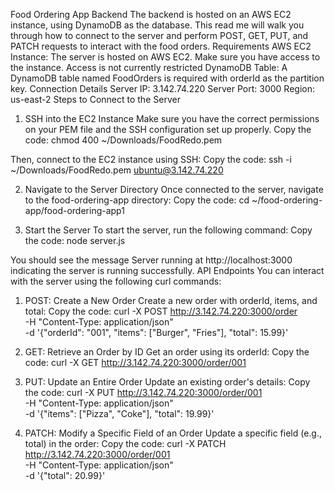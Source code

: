 Food Ordering App Backend
The backend is hosted on an AWS EC2 instance, using DynamoDB as the database. This read me will walk you through how to connect to the server and perform POST, GET, PUT, and PATCH requests to interact with the food orders.
Requirements
AWS EC2 Instance: The server is hosted on AWS EC2. Make sure you have access to the instance. Access is not currently restricted
DynamoDB Table: A DynamoDB table named FoodOrders is required with orderId as the partition key.
Connection Details
Server IP: 3.142.74.220
Server Port: 3000
Region: us-east-2
Steps to Connect to the Server
1. SSH into the EC2 Instance
Make sure you have the correct permissions on your PEM file and the SSH configuration set up properly.
Copy the code:
chmod 400 ~/Downloads/FoodRedo.pem

Then, connect to the EC2 instance using SSH:
Copy the code:
ssh -i ~/Downloads/FoodRedo.pem ubuntu@3.142.74.220

2. Navigate to the Server Directory
Once connected to the server, navigate to the food-ordering-app directory:
Copy the code:
cd ~/food-ordering-app/food-ordering-app1

3. Start the Server
To start the server, run the following command:
Copy the code:
node server.js

You should see the message Server running at http://localhost:3000 indicating the server is running successfully.
API Endpoints
You can interact with the server using the following curl commands:
1. POST: Create a New Order
Create a new order with orderId, items, and total:
Copy the code:
curl -X POST http://3.142.74.220:3000/order \
-H "Content-Type: application/json" \
-d '{"orderId": "001", "items": ["Burger", "Fries"], "total": 15.99}'

2. GET: Retrieve an Order by ID
Get an order using its orderId:
Copy the code:
curl -X GET http://3.142.74.220:3000/order/001

3. PUT: Update an Entire Order
Update an existing order's details:
Copy the code:
curl -X PUT http://3.142.74.220:3000/order/001 \
-H "Content-Type: application/json" \
-d '{"items": ["Pizza", "Coke"], "total": 19.99}'

4. PATCH: Modify a Specific Field of an Order
Update a specific field (e.g., total) in the order:
Copy the code:
curl -X PATCH http://3.142.74.220:3000/order/001 \
-H "Content-Type: application/json" \
-d '{"total": 20.99}'
